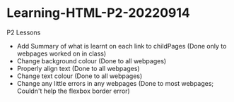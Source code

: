 # Learning-HTML-P2-20220914
P2 Lessons
- Add Summary of what is learnt on each link to childPages (Done only to webpages worked on in class)
- Change background colour (Done to all webpages)
- Properly align text (Done to all webpages)
- Change text colour (Done to all webpages)
- Change any little errors in any webpages (Done to most webpages; Couldn't help the flexbox border error)